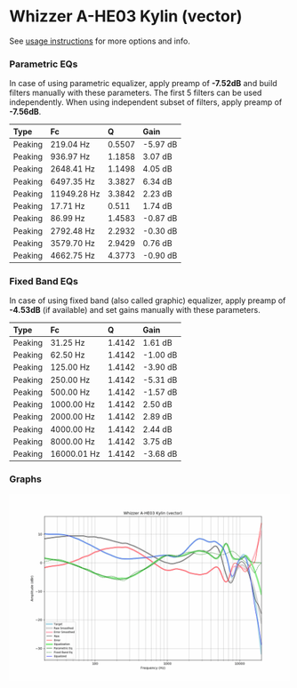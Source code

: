 # Whizzer A-HE03 Kylin (vector)
See [usage instructions](https://github.com/jaakkopasanen/AutoEq#usage) for more options and info.

### Parametric EQs
In case of using parametric equalizer, apply preamp of **-7.52dB** and build filters manually
with these parameters. The first 5 filters can be used independently.
When using independent subset of filters, apply preamp of **-7.56dB**.

| Type    | Fc          |      Q | Gain     |
|:--------|:------------|:-------|:---------|
| Peaking | 219.04 Hz   | 0.5507 | -5.97 dB |
| Peaking | 936.97 Hz   | 1.1858 | 3.07 dB  |
| Peaking | 2648.41 Hz  | 1.1498 | 4.05 dB  |
| Peaking | 6497.35 Hz  | 3.3827 | 6.34 dB  |
| Peaking | 11949.28 Hz | 3.3842 | 2.23 dB  |
| Peaking | 17.71 Hz    | 0.511  | 1.74 dB  |
| Peaking | 86.99 Hz    | 1.4583 | -0.87 dB |
| Peaking | 2792.48 Hz  | 2.2932 | -0.30 dB |
| Peaking | 3579.70 Hz  | 2.9429 | 0.76 dB  |
| Peaking | 4662.75 Hz  | 4.3773 | -0.90 dB |

### Fixed Band EQs
In case of using fixed band (also called graphic) equalizer, apply preamp of **-4.53dB**
(if available) and set gains manually with these parameters.

| Type    | Fc          |      Q | Gain     |
|:--------|:------------|:-------|:---------|
| Peaking | 31.25 Hz    | 1.4142 | 1.61 dB  |
| Peaking | 62.50 Hz    | 1.4142 | -1.00 dB |
| Peaking | 125.00 Hz   | 1.4142 | -3.90 dB |
| Peaking | 250.00 Hz   | 1.4142 | -5.31 dB |
| Peaking | 500.00 Hz   | 1.4142 | -1.57 dB |
| Peaking | 1000.00 Hz  | 1.4142 | 2.50 dB  |
| Peaking | 2000.00 Hz  | 1.4142 | 2.89 dB  |
| Peaking | 4000.00 Hz  | 1.4142 | 2.44 dB  |
| Peaking | 8000.00 Hz  | 1.4142 | 3.75 dB  |
| Peaking | 16000.01 Hz | 1.4142 | -3.68 dB |

### Graphs
![](./Whizzer%20A-HE03%20Kylin%20(vector).png)